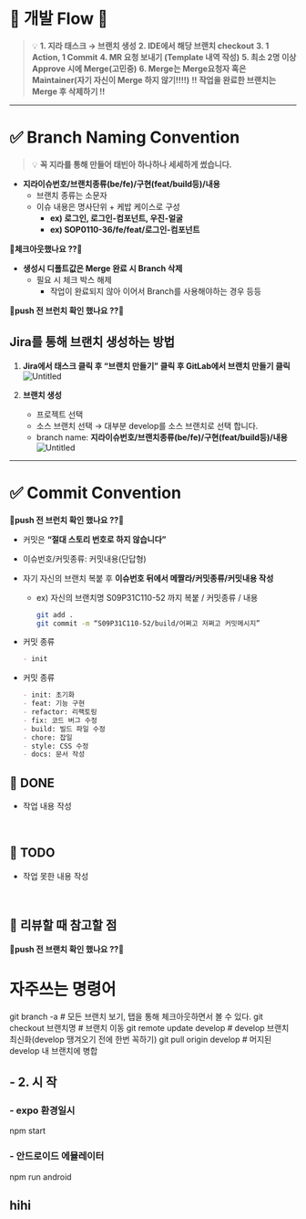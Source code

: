 # 🚨 개발 Flow 🚨

> 💡 **1. 지라 태스크 → 브랜치 생성**
> **2. IDE에서 해당 브랜치 checkout**
> **3. 1 Action, 1 Commit**
> **4. MR 요청 보내기 (Template 내역 작성)**
> **5. 최소 2명 이상 Approve 시에 Merge(고민중)**
> **6. Merge는 Merge요청자 혹은 Maintainer(자기 자신이 Merge 하지 않기!!!!)**
> **!! 작업을 완료한 브랜치는 Merge 후 삭제하기 !!**

---

# ✅ Branch Naming Convention

> 💡 **꼭 지라를 통해 만들어 태빈아 하나하나 세세하게 썼습니다.**

- **지라이슈번호/브랜치종류(be/fe)/구현(feat/build등)/내용**
  - 브랜치 종류는 소문자
  - 이슈 내용은 명사단위 + 케밥 케이스로 구성
    - **ex) 로그인, 로그인-컴포넌트, 우진-얼굴**
    - **ex) SOP0110-36/fe/feat/로그인-컴포넌트**
  
🚨**체크아웃했나요 ??**🚨

- **생성시 디폴트값은 Merge 완료 시 Branch 삭제**
  - 필요 시 체크 박스 해제
    - 작업이 완료되지 않아 이어서 Branch를 사용해야하는 경우 등등

🚨**push 전 브런치 확인 했나요 ??**🚨

## Jira를 통해 브랜치 생성하는 방법

1. **Jira에서 태스크 클릭 후 “브랜치 만들기” 클릭 후 GitLab에서 브랜치 만들기 클릭**
   ![Untitled](https://prod-files-secure.s3.us-west-2.amazonaws.com/a64a71cd-6cab-4df5-9c99-f4ec7a56e998/37b0fb07-bb8a-4a7f-986b-7c2371b5c645/Untitled.png)

2. **브랜치 생성**
   - 프로젝트 선택
   - 소스 브랜치 선택 → 대부분 develop를 소스 브랜치로 선택 합니다.
   - branch name: **지라이슈번호/브랜치종류(be/fe)/구현(feat/build등)/내용**
     ![Untitled](https://prod-files-secure.s3.us-west-2.amazonaws.com/a64a71cd-6cab-4df5-9c99-f4ec7a56e998/0fb9c8c9-7105-4773-bc1a-49d59690bb57/Untitled.png)

---

# ✅ Commit Convention

🚨**push 전 브런치 확인 했나요 ??**🚨

- 커밋은 **“절대 스토리 번호로 하지 않습니다”**
- 이슈번호/커밋종류: 커밋내용(단답형)
- 자기 자신의 브랜치 복붙 후 **이슈번호 뒤에서 메짤라/커밋종류/커밋내용 작성**
  - ex) 자신의 브랜치명 S09P31C110-52 까지 복붙 / 커밋종류 / 내용
    ```sh
    git add .
    git commit -m “S09P31C110-52/build/어쩌고 저쩌고 커밋메시지”
    ```

- 커밋 종류
  ```markdown
  - init
- 커밋 종류
  ```markdown
  - init: 초기화
  - feat: 기능 구현
  - refactor: 리팩토링
  - fix: 코드 버그 수정
  - build: 빌드 파일 수정
  - chore: 잡일
  - style: CSS 수정
  - docs: 문서 작성

## 🔧 DONE
- 작업 내용 작성
<br>

## 🔧 TODO
- 작업 못한 내용 작성
<br>

## 📝 리뷰할 때 참고할 점


🚨**push 전 브랜치 확인 했나요 ??**🚨


# 자주쓰는 명령어
git branch -a # 모든 브랜치 보기, 탭을 통해 체크아웃하면서 볼 수 있다.
git checkout 브랜치명 # 브랜치 이동 
git remote update develop # develop 브랜치 최신화(develop 땡겨오기 전에 한번 꼭하기)
git pull origin develop # 머지된 develop 내 브랜치에 병합

##  - 2. 시 작
### - expo 환경일시

npm start

### - 안드로이드 에뮬레이터

npm run android

## hihi
